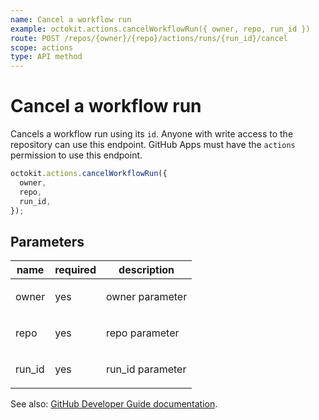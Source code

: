```yaml
---
name: Cancel a workflow run
example: octokit.actions.cancelWorkflowRun({ owner, repo, run_id })
route: POST /repos/{owner}/{repo}/actions/runs/{run_id}/cancel
scope: actions
type: API method
---
```


# Cancel a workflow run

Cancels a workflow run using its `id`. Anyone with write access to the repository can use this endpoint. GitHub Apps must have the `actions` permission to use this endpoint.

```js
octokit.actions.cancelWorkflowRun({
  owner,
  repo,
  run_id,
});
```

## Parameters

<table>
  <thead>
    <tr>
      <th>name</th>
      <th>required</th>
      <th>description</th>
    </tr>
  </thead>
  <tbody>
    <tr><td>owner</td><td>yes</td><td>

owner parameter

</td></tr>
<tr><td>repo</td><td>yes</td><td>

repo parameter

</td></tr>
<tr><td>run_id</td><td>yes</td><td>

run_id parameter

</td></tr>
  </tbody>
</table>

See also: [GitHub Developer Guide documentation](https://developer.github.com/v3/actions/workflow-runs/#cancel-a-workflow-run).
